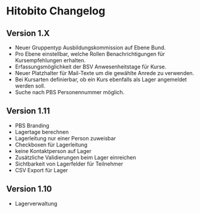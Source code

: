 # Hitobito Changelog

## Version 1.X

*   Neuer Gruppentyp Ausbildungskommission auf Ebene Bund.
*   Pro Ebene einstellbar, welche Rollen Benachrichtigungen für Kursempfehlungen erhalten.
*   Erfassungsmöglichkeit der BSV Anwesenheitstage für Kurse.
*   Neuer Platzhalter für Mail-Texte um die gewählte Anrede zu verwenden.
*   Bei Kursarten definierbar, ob ein Kurs ebenfalls als Lager angemeldet werden soll.
*   Suche nach PBS Personennummer möglich.

## Version 1.11

*   PBS Branding
*   Lagertage berechnen
*   Lagerleitung nur einer Person zuweisbar
*   Checkboxen für Lagerleitung
*   keine Kontaktperson auf Lager
*   Zusätzliche Validierungen beim Lager einreichen
*   Sichtbarkeit von Lagerfelder für Teilnehmer
*   CSV Export für Lager

## Version 1.10

*   Lagerverwaltung
